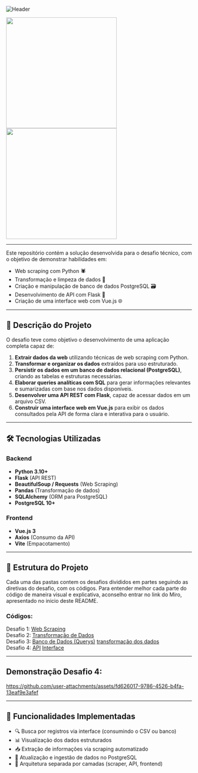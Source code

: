 ![Header](https://github.com/user-attachments/assets/0e5667fd-0729-45f2-9cb2-c264dcbc0489)

<a href="https://miro.com/app/board/uXjVIOQp9eM=/?share_link_id=792001140927">
   <img src="https://github.com/user-attachments/assets/d260dd3d-941f-4662-83e6-09d29804a40e" width="300" >
</a>



<a href="https://www.postman.com/orbital-module-geoscientist-89905040/api/collection/njni10j/api-desafio-4?action=share&creator=43727198">
   <img src="https://github.com/user-attachments/assets/8038ac21-fdf6-4516-b28c-0191b1993a8e" width="300" >
</a>


---
Este repositório contém a solução desenvolvida para o desafio técnico, com o objetivo de demonstrar habilidades em:

- Web scraping com Python 🕷️  
- Transformação e limpeza de dados 🧹  
- Criação e manipulação de banco de dados PostgreSQL 🗃️  
- Desenvolvimento de API com Flask 🔌  
- Criação de uma interface web com Vue.js 🌐  

---

## 🧩 Descrição do Projeto

O desafio teve como objetivo o desenvolvimento de uma aplicação completa capaz de:

1. **Extrair dados da web** utilizando técnicas de web scraping com Python.
2. **Transformar e organizar os dados** extraídos para uso estruturado.
3. **Persistir os dados em um banco de dados relacional (PostgreSQL)**, criando as tabelas e estruturas necessárias.
4. **Elaborar queries analíticas com SQL** para gerar informações relevantes e sumarizadas com base nos dados disponíveis.
5. **Desenvolver uma API REST com Flask**, capaz de acessar dados em um arquivo CSV.
6. **Construir uma interface web em Vue.js** para exibir os dados consultados pela API de forma clara e interativa para o usuário.

---

## 🛠️ Tecnologias Utilizadas

### Backend
- **Python 3.10+**
- **Flask** (API REST)
- **BeautifulSoup / Requests** (Web Scraping)
- **Pandas** (Transformação de dados)
- **SQLAlchemy** (ORM para PostgreSQL)
- **PostgreSQL 10+**

### Frontend
- **Vue.js 3**
- **Axios** (Consumo da API)
- **Vite** (Empacotamento)

---

## 📁 Estrutura do Projeto

Cada uma das pastas contem os desafios divididos em partes seguindo as diretivas do desafio, com os códigos.
Para entender melhor cada parte do código de maneira visual e explicativa, aconselho entrar no link do Miro, apresentado no inicio deste README.


### Códigos:
Desafio 1: [Web Scraping](https://github.com/Thamine-S/Desafio-Nivelamento/blob/main/Desafio_1_2/web_scraping.py) <br>
Desafio 2: [Transformação de Dados](https://github.com/Thamine-S/Desafio-Nivelamento/blob/main/Desafio_1_2/transformacao_de_dados.py) <br>
Desafio 3: [Banco de Dados (Querys)](https://github.com/Thamine-S/Desafio-Nivelamento/blob/main/Desafio_3/querys.sql) [transformação dos dados](https://github.com/Thamine-S/Desafio-Nivelamento/blob/main/Desafio_3/transformacao.py) <br>
Desafio 4: [API](https://github.com/Thamine-S/Desafio-Nivelamento/blob/main/Desafio_4/back_end/app.py) [Interface](https://github.com/Thamine-S/Desafio-Nivelamento/blob/main/Desafio_4/front_end/interface/src/App.vue) <br>


---

<!---## 🚀 Como Executar o Projeto

### 1. Clonar o repositório
```bash
git clone https://github.com/seu-usuario/desafio-nivelamento.git
cd desafio-nivelamento
```

### 2. Instalar dependências do backend
```bash
cd backend
python -m venv venv
source venv/bin/activate  # ou venv\Scripts\activate no Windows
pip install -r requirements.txt
```

### 3. Iniciar a API Flask
```bash
python app.py
```

### 3. Rodar o frontend
```bash
cd ../frontend
npm install
npm run dev
```

--->
## Demonstração Desafio 4:

https://github.com/user-attachments/assets/fd626017-9786-4526-b4fa-13eaf9e3afef

---
## 🔎 Funcionalidades Implementadas

- 🔍 Busca por registros via interface (consumindo o CSV ou banco)
- 📊 Visualização dos dados estruturados
- 📥 Extração de informações via scraping automatizado
- 🔄 Atualização e ingestão de dados no PostgreSQL
- 🔐 Arquitetura separada por camadas (scraper, API, frontend)

